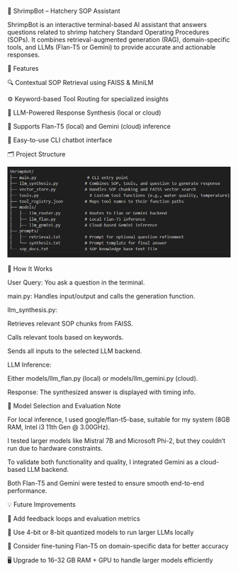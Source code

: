 🦐 ShrimpBot – Hatchery SOP Assistant

ShrimpBot is an interactive terminal-based AI assistant that answers questions related to shrimp hatchery Standard Operating Procedures (SOPs). It combines retrieval-augmented generation (RAG), domain-specific tools, and LLMs (Flan-T5 or Gemini) to provide accurate and actionable responses.

📌 Features

🔍 Contextual SOP Retrieval using FAISS & MiniLM

⚙️ Keyword-based Tool Routing for specialized insights

🧠 LLM-Powered Response Synthesis (local or cloud)

🔁 Supports Flan-T5 (local) and Gemini (cloud) inference

💬 Easy-to-use CLI chatbot interface

🗂️ Project Structure

![alt text](image.png)

🚀 How It Works

User Query: You ask a question in the terminal.

main.py: Handles input/output and calls the generation function.

llm_synthesis.py:

Retrieves relevant SOP chunks from FAISS.

Calls relevant tools based on keywords.

Sends all inputs to the selected LLM backend.

LLM Inference:

Either models/llm_flan.py (local) or models/llm_gemini.py (cloud).

Response: The synthesized answer is displayed with timing info.


🧠 Model Selection and Evaluation Note

For local inference, I used google/flan-t5-base, suitable for my system (8GB RAM, Intel i3 11th Gen @ 3.00GHz).

I tested larger models like Mistral 7B and Microsoft Phi-2, but they couldn’t run due to hardware constraints.

To validate both functionality and quality, I integrated Gemini as a cloud-based LLM backend.

Both Flan-T5 and Gemini were tested to ensure smooth end-to-end performance.

💡 Future Improvements

🔄 Add feedback loops and evaluation metrics

🚀 Use 4-bit or 8-bit quantized models to run larger LLMs locally

🧠 Consider fine-tuning Flan-T5 on domain-specific data for better accuracy

🖥️ Upgrade to 16–32 GB RAM + GPU to handle larger models efficiently

